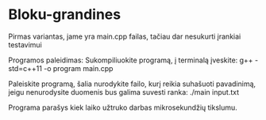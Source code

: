 # Bloku-grandines
Pirmas variantas, jame yra main.cpp failas, tačiau dar nesukurti įrankiai testavimui

Programos paleidimas:
Sukompiliuokite programą, į terminalą įveskite:
g++ -std=c++11 -o program main.cpp

Paleiskite programą, šalia nurodykite failo, kurį reikia suhašuoti pavadinimą, jeigu nenurodysite duomenis bus galima suvesti ranka:
./main input.txt

Programa parašys kiek laiko užtruko darbas mikrosekundžių tikslumu.
